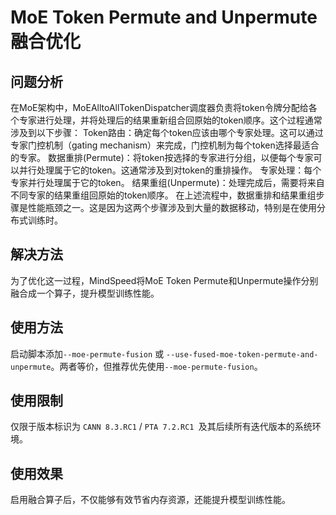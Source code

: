 # MoE Token Permute and Unpermute 融合优化

## 问题分析
在MoE架构中，MoEAlltoAllTokenDispatcher调度器负责将token令牌分配给各个专家进行处理，并将处理后的结果重新组合回原始的token顺序。这个过程通常涉及到以下步骤：
Token路由：确定每个token应该由哪个专家处理。这可以通过专家门控机制（gating mechanism）来完成，门控机制为每个token选择最适合的专家。
数据重排(Permute)：将token按选择的专家进行分组，以便每个专家可以并行处理属于它的token。这通常涉及到对token的重排操作。
专家处理：每个专家并行处理属于它的token。
结果重组(Unpermute)：处理完成后，需要将来自不同专家的结果重组回原始的token顺序。
在上述流程中，数据重排和结果重组步骤是性能瓶颈之一。这是因为这两个步骤涉及到大量的数据移动，特别是在使用分布式训练时。
## 解决方法
为了优化这一过程，MindSpeed将MoE Token Permute和Unpermute操作分别融合成一个算子，提升模型训练性能。

## 使用方法
启动脚本添加`--moe-permute-fusion` 或  `--use-fused-moe-token-permute-and-unpermute`。两者等价，但推荐优先使用`--moe-permute-fusion`。

## 使用限制
仅限于版本标识为 `CANN 8.3.RC1` / `PTA 7.2.RC1 `及其后续所有迭代版本的系统环境。

## 使用效果 
启用融合算子后，不仅能够有效节省内存资源，还能提升模型训练性能。